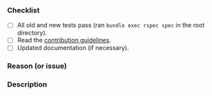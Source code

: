 <!--
Thanks for contributing to Arx!
Before you submit your pull request, please make sure to check the following boxes.
-->

### Checklist
- [ ] All old and new tests pass (ran `bundle exec rspec spec` in the root directory).
- [ ] Read the [contribution guidelines](/CONTRIBUTING.md).
- [ ] Updated documentation (if necessary).

### Reason (or issue)
<!-- Why is this change required? What problem does it solve? -->
<!-- If it fixes an open issue, please link to the issue here. -->

### Description
<!-- Describe your changes in detail -->
<!-- Please describe in detail how you tested your changes. -->
